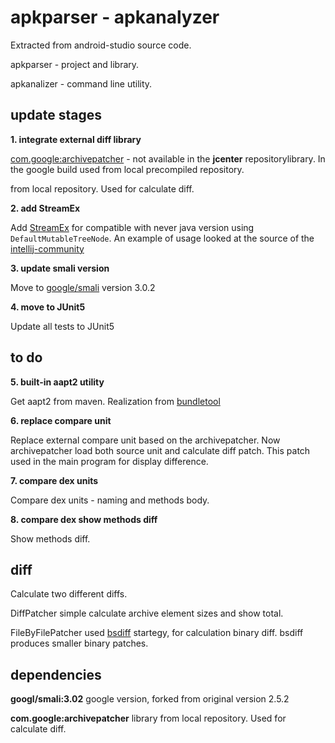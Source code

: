 apkparser - apkanalyzer
=======================

Extracted from android-studio source code.

apkparser - project and library.

apkanalizer - command line utility.

update stages
-------------

**1. integrate external diff library**

[com.google:archivepatcher](https://github.com/google/archive-patcher) - not available
in the **jcenter** repositorylibrary. In the google build used from local precompiled repository.

from local repository. Used for calculate diff.

**2. add StreamEx**

Add [StreamEx](https://github.com/amaembo/streamex) for compatible with never java version
using `DefaultMutableTreeNode`.
An example of usage looked at the source of the [intellij-community](https://github.com/JetBrains/intellij-community) 

**3. update smali version**

Move to [google/smali](https://github.com/google/smali) version 3.0.2

**4. move to JUnit5**

Update all tests to JUnit5

to do
-----

**5. built-in aapt2 utility**

Get aapt2 from maven. Realization from [bundletool](https://github.com/google/bundletool)

**6. replace compare unit**

Replace external compare unit based on the archivepatcher.
Now archivepatcher load both source unit and calculate diff patch. 
This patch used in the main program for display difference.

**7. compare dex units**

Compare dex units - naming and methods body.

**8. compare dex show methods diff**

Show methods diff.

diff
----

Calculate two different diffs.

DiffPatcher simple calculate archive element sizes and show total.

FileByFilePatcher used [bsdiff](https://github.com/mendsley/bsdiff) startegy, for calculation binary diff.
bsdiff produces smaller binary patches.

dependencies
------------

**googl/smali:3.02** google version, forked from original version 2.5.2

**com.google:archivepatcher** library from local repository. Used for calculate diff.
